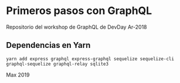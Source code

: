 # Primeros pasos con GraphQL

Repositorio del workshop de GraphQL de DevDay Ar-2018

## Dependencias en Yarn

`yarn add express graphql express-graphql sequelize sequelize-cli graphql-sequelize graphql-relay sqlite3`

Max 2019
